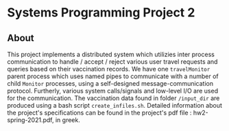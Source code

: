 # Systems Programming Project 2

## About
This project implements a distributed system which utilizies inter process communication to handle / accept / reject various user travel requests and queries based on their vaccination records. We have one ```travelMonitor``` parent process which uses named pipes to communicate with a number of child ```Monitor``` processes, using a self-designed message-communication protocol. Furtherly, various system calls/signals and low-level I/O are used for the communication. The vaccination data found in folder ```/input_dir``` are produced using a bash script ```create_infiles.sh```. Detailed information about the project's specifications can be found in the project's pdf file : hw2-spring-2021.pdf, in greek.
